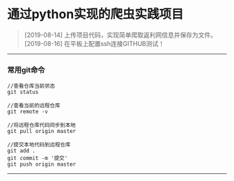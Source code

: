 #  通过python实现的爬虫实践项目

> [2019-08-14] 上传项目代码，实现简单爬取返利网信息并保存为文件。
> [2019-08-16] 在平板上配置ssh连接GITHUB测试！

---

### 常用git命令
   
	//查看仓库当前状态  
	git status 
 
	//查看当前的远程仓库  
	git remote -v   

	//将远程仓库代码同步到本地 
	git pull origin master   

	//提交本地代码到远程仓库
	git add .         
	git commit -m '提交'       
	git push origin master     

--- 

